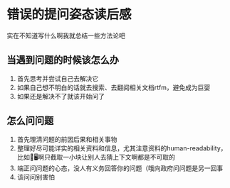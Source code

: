 
# 错误的提问姿态读后感

实在不知道写什么啊我就总结一些方法论吧

## 当遇到问题的时候该怎么办

1. 首先思考并尝试自己去解决它
2. 如果自己想不明白的话就去搜索、去翻阅相关文档rtfm，避免成为巨婴
3. 如果还是解决不了就该开始问了

## 怎么问问题

1. 首先理清问题的前因后果和相关事物
2. 整理好尽可能详实的相关资料和信息，尤其注意资料的human-readability，比如🤳🖥️啊只截取一小块让别人去猜上下文啊都是不可取的
3. 端正问问题的心态，没人有义务回答你的问题（哦向政府问问题是另一回事
4. 该问问别害怕
